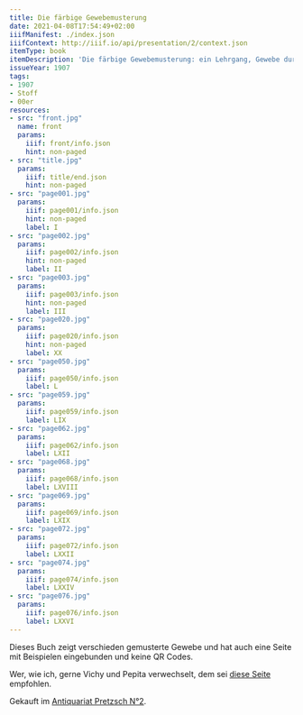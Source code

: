 ```yaml
---
title: Die färbige Gewebemusterung
date: 2021-04-08T17:54:49+02:00
iiifManifest: ./index.json
iiifContext: http://iiif.io/api/presentation/2/context.json
itemType: book
itemDescription: 'Die färbige Gewebemusterung: ein Lehrgang, Gewebe durch 2-6 färbige Anordnung der Ketten- und Schussfäden zu figurieren von Franz Donat, A. Hartlebens Verlag, Wien 1907. <a class="worldcat" href="http://www.worldcat.org/oclc/56089718">&nbsp;</a>'
issueYear: 1907
tags:
- 1907
- Stoff
- 00er
resources:
- src: "front.jpg"
  name: front
  params:
    iiif: front/info.json
    hint: non-paged
- src: "title.jpg"
  params:
    iiif: title/end.json
    hint: non-paged
- src: "page001.jpg"
  params:
    iiif: page001/info.json
    hint: non-paged
    label: I
- src: "page002.jpg"
  params:
    iiif: page002/info.json
    hint: non-paged
    label: II
- src: "page003.jpg"
  params:
    iiif: page003/info.json
    hint: non-paged
    label: III
- src: "page020.jpg"
  params:
    iiif: page020/info.json
    hint: non-paged
    label: XX
- src: "page050.jpg"
  params:
    iiif: page050/info.json
    label: L
- src: "page059.jpg"
  params:
    iiif: page059/info.json
    label: LIX
- src: "page062.jpg"
  params:
    iiif: page062/info.json
    label: LXII
- src: "page068.jpg"
  params:
    iiif: page068/info.json
    label: LXVIII
- src: "page069.jpg"
  params:
    iiif: page069/info.json
    label: LXIX
- src: "page072.jpg"
  params:
    iiif: page072/info.json
    label: LXXII
- src: "page074.jpg"
  params:
    iiif: page074/info.json
    label: LXXIV
- src: "page076.jpg"
  params:
    iiif: page076/info.json
    label: LXXVI
---
```


Dieses Buch zeigt verschieden gemusterte Gewebe und hat auch eine Seite mit Beispielen eingebunden und keine QR Codes.
<!--more-->
Wer, wie ich, gerne Vichy und Pepita verwechselt, dem sei [diese Seite](https://www.galatea-ziss.de/journal/hahnntritt-pepita-vichy.html) empfohlen.

<div class="source">Gekauft im <a href="https://antiquariat-pretzsch.de/">Antiquariat Pretzsch N°2</a>.</div>
